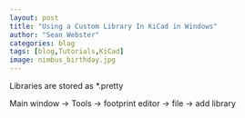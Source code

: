 ```yaml
---
layout: post
title: "Using a Custom Library In KiCad in Windows"
author: "Sean Webster"
categories: blog
tags: [blog,Tutorials,KiCad]
image: nimbus_birthday.jpg
---
```



Libraries are stored as *.pretty

Main window -> Tools -> footprint editor -> file -> add library